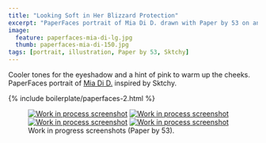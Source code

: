 ```yaml
---
title: "Looking Soft in Her Blizzard Protection"
excerpt: "PaperFaces portrait of Mia Di D. drawn with Paper by 53 on an iPad."
image: 
  feature: paperfaces-mia-di-lg.jpg
  thumb: paperfaces-mia-di-150.jpg
tags: [portrait, illustration, Paper by 53, Sktchy]
---
```


Cooler tones for the eyeshadow and a hint of pink to warm up the cheeks. PaperFaces portrait of [Mia Di D.](http://sktchy.com/BBBOaH) inspired by Sktchy.

{% include boilerplate/paperfaces-2.html %}

<figure class="third">
	<a href="{{ site.url }}/assets/images/paperfaces-mia-di-process-1-lg.jpg"><img src="{{ site.url }}/assets/images/paperfaces-mia-di-process-1-600.jpg" alt="Work in process screenshot"></a>
	<a href="{{ site.url }}/assets/images/paperfaces-mia-di-process-2-lg.jpg"><img src="{{ site.url }}/assets/images/paperfaces-mia-di-process-2-600.jpg" alt="Work in process screenshot"></a>
	<a href="{{ site.url }}/assets/images/paperfaces-mia-di-process-3-lg.jpg"><img src="{{ site.url }}/assets/images/paperfaces-mia-di-process-3-600.jpg" alt="Work in process screenshot"></a>
	<a href="{{ site.url }}/assets/images/paperfaces-mia-di-process-4-lg.jpg"><img src="{{ site.url }}/assets/images/paperfaces-mia-di-process-4-600.jpg" alt="Work in process screenshot"></a>
	<figcaption>Work in progress screenshots (Paper by 53).</figcaption>
</figure>
